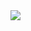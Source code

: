 
<img src="https://img.shields.io/badge/React-61DAFB?style=flat-square&logo=React&logoColor=white"/>

